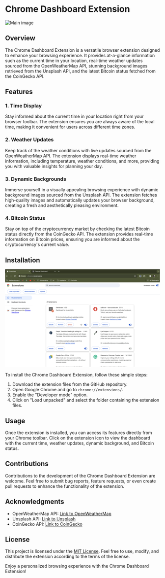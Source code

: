 # Chrome Dashboard Extension

![Main image](assets/main.png)

## Overview

The Chrome Dashboard Extension is a versatile browser extension designed to enhance your browsing experience. It provides at-a-glance information such as the current time in your location, real-time weather updates sourced from the OpenWeatherMap API, stunning background images retrieved from the Unsplash API, and the latest Bitcoin status fetched from the CoinGecko API.

## Features

### 1. Time Display

Stay informed about the current time in your location right from your browser toolbar. The extension ensures you are always aware of the local time, making it convenient for users across different time zones.

### 2. Weather Updates

Keep track of the weather conditions with live updates sourced from the OpenWeatherMap API. The extension displays real-time weather information, including temperature, weather conditions, and more, providing you with valuable insights for planning your day.

### 3. Dynamic Backgrounds

Immerse yourself in a visually appealing browsing experience with dynamic background images sourced from the Unsplash API. The extension fetches high-quality images and automatically updates your browser background, creating a fresh and aesthetically pleasing environment.

### 4. Bitcoin Status

Stay on top of the cryptocurrency market by checking the latest Bitcoin status directly from the CoinGecko API. The extension provides real-time information on Bitcoin prices, ensuring you are informed about the cryptocurrency's current value.

## Installation

![Instruction image](assets/dev.png)

To install the Chrome Dashboard Extension, follow these simple steps:

1. Download the extension files from the GitHub repository.
2. Open Google Chrome and go to `chrome://extensions/`.
3. Enable the "Developer mode" option.
4. Click on "Load unpacked" and select the folder containing the extension files.

## Usage

Once the extension is installed, you can access its features directly from your Chrome toolbar. Click on the extension icon to view the dashboard with the current time, weather updates, dynamic background, and Bitcoin status.

## Contributions

Contributions to the development of the Chrome Dashboard Extension are welcome. Feel free to submit bug reports, feature requests, or even create pull requests to enhance the functionality of the extension.

## Acknowledgments

- OpenWeatherMap API: [Link to OpenWeatherMap](https://openweathermap.org/)
- Unsplash API: [Link to Unsplash](https://unsplash.com/developers)
- CoinGecko API: [Link to CoinGecko](https://www.coingecko.com/)

## License

This project is licensed under the [MIT License](LICENSE). Feel free to use, modify, and distribute the extension according to the terms of the license.

Enjoy a personalized browsing experience with the Chrome Dashboard Extension!
